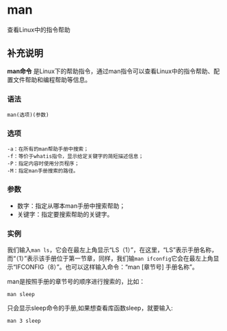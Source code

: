 man
===

查看Linux中的指令帮助

## 补充说明

**man命令** 是Linux下的帮助指令，通过man指令可以查看Linux中的指令帮助、配置文件帮助和编程帮助等信息。

### 语法  

```
man(选项)(参数)
```

### 选项  

```
-a：在所有的man帮助手册中搜索；
-f：等价于whatis指令，显示给定关键字的简短描述信息；
-P：指定内容时使用分页程序；
-M：指定man手册搜索的路径。
```

### 参数  

*   数字：指定从哪本man手册中搜索帮助；
*   关键字：指定要搜索帮助的关键字。

### 实例  

我们输入`man ls`，它会在最左上角显示“LS（1）”，在这里，“LS”表示手册名称，而“（1）”表示该手册位于第一节章，同样，我们输`man ifconfig`它会在最左上角显示“IFCONFIG（8）”。也可以这样输入命令：“man [章节号] 手册名称”。

man是按照手册的章节号的顺序进行搜索的，比如：

```
man sleep
```

只会显示sleep命令的手册,如果想查看库函数sleep，就要输入:

```
man 3 sleep
```


<!-- Linux命令行搜索引擎：https://jaywcjlove.github.io/linux-command/ -->